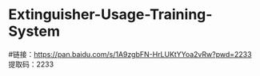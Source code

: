 # Extinguisher-Usage-Training-System
#链接：https://pan.baidu.com/s/1A9zgbFN-HrLUKtYYoa2vRw?pwd=2233 
提取码：2233
